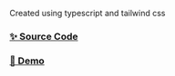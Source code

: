 Created using typescript and tailwind css

### [✨ Source Code](https://github.com/jdKheppar/)

### [🚀 Demo](https://vercel/)
